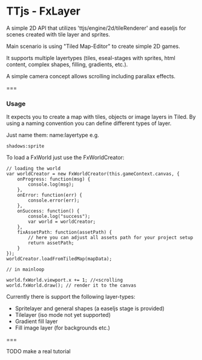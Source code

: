 TTjs - FxLayer
====

A simple 2D API that utilizes 'ttjs/engine/2d/tileRenderer' and easeljs
for scenes created with tile layer and sprites.

Main scenario is using "Tiled Map-Editor" to create simple
2D games.

It supports multiple layertypes (tiles, eseal-stages with sprites,
html content, complex shapes, filling, gradients, etc.).

A simple camera concept allows scrolling including parallax effects.

===

### Usage ###

It expects you to create a map with tiles, objects or image layers
in Tiled. By using a naming convention you can define different
types of layer.

Just name them: name:layertype e.g.

```
shadows:sprite
```

To load a FxWorld just use the FxWorldCreator:
```
// loading the world
var worldCreator = new FxWorldCreator(this.gameContext.canvas, {
    onProgress: function(msg) {
        console.log(msg);
    },
    onError: function(err) {
        console.error(err);
    },
    onSuccess: function() {
        console.log("success");
        var world = worldCreator;
    },
    fixAssetPath: function(assetPath) {
        // here you can adjust all assets path for your project setup
        return assetPath;
    }
});            
worldCreator.loadFromTiledMap(mapData);   

// in mainloop

world.fxWorld.viewport.x += 1; //<scrolling
world.fxWorld.draw(); // render it to the canvas

```

Currently there is support the following layer-types:

* Spritelayer and general shapes (a easeljs stage is provided)
* Tilelayer (iso mode not yet supported)
* Gradient fill layer
* Fill image layer (for backgrounds etc.)

=== 

TODO make a real tutorial